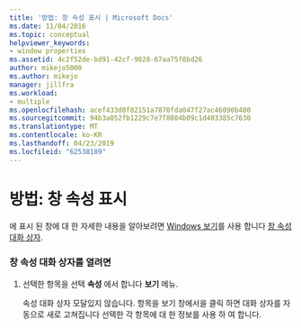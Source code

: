 ```yaml
---
title: '방법: 창 속성 표시 | Microsoft Docs'
ms.date: 11/04/2016
ms.topic: conceptual
helpviewer_keywords:
- window properties
ms.assetid: 4c2f52de-bd91-42cf-9028-67aa75f8bd26
author: mikejo5000
ms.author: mikejo
manager: jillfra
ms.workload:
- multiple
ms.openlocfilehash: acef433d8f82151a7870fda047f27ac46090b480
ms.sourcegitcommit: 94b3a052fb1229c7e7f8804b09c1d403385c7630
ms.translationtype: MT
ms.contentlocale: ko-KR
ms.lasthandoff: 04/23/2019
ms.locfileid: "62538189"
---
```

# <a name="how-to-display-window-properties"></a>방법: 창 속성 표시
에 표시 된 창에 대 한 자세한 내용을 알아보려면 [Windows 보기](../debugger/windows-view.md)를 사용 합니다 [창 속성 대화 상자](../debugger/window-properties-dialog-box.md).

### <a name="to-open-the-window-properties-dialog-box"></a>창 속성 대화 상자를 열려면

1. 선택한 항목을 선택 **속성** 에서 합니다 **보기** 메뉴.

   속성 대화 상자 모달있지 않습니다. 항목을 보기 창에서을 클릭 하면 대화 상자를 자동으로 새로 고쳐집니다 선택한 각 항목에 대 한 정보를 사용 하 여 합니다.